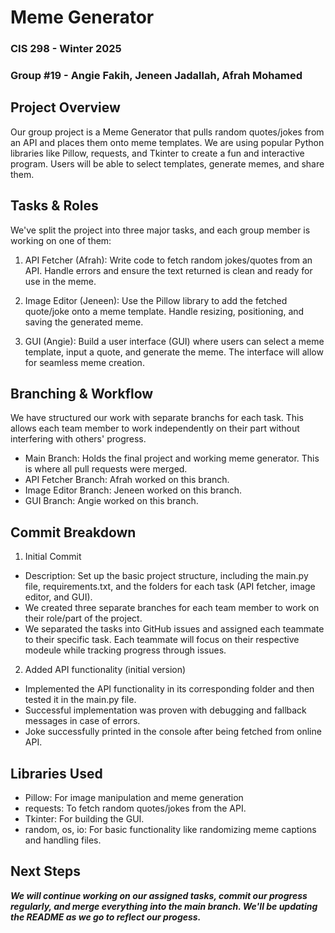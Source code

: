 # Meme Generator  
### CIS 298 - Winter 2025
### Group #19 - Angie Fakih, Jeneen Jadallah, Afrah Mohamed

## Project Overview 
Our group project is a Meme Generator that pulls random quotes/jokes from an API and places them onto meme templates. We are using popular Python libraries like Pillow, requests, and Tkinter to create a fun and interactive program. Users will be able to select templates, generate memes, and share them. 

## Tasks & Roles 
We've split the project into three major tasks, and each group member is working on one of them: 

1. API Fetcher (Afrah): Write code to fetch random jokes/quotes from an API. Handle errors and ensure the text returned is clean and ready for use in the meme.

2. Image Editor (Jeneen): Use the Pillow library to add the fetched quote/joke onto a meme template. Handle resizing, positioning, and saving the generated meme.

3. GUI (Angie): Build a user interface (GUI) where users can select a meme template, input a quote, and generate the meme. The interface will allow for seamless meme creation.

## Branching & Workflow
We have structured our work with separate branchs for each task. This allows each team member to work independently on their part without interfering with others' progress. 
- Main Branch: Holds the final project and working meme generator. This is where all pull requests were merged.
- API Fetcher Branch: Afrah worked on this branch.
- Image Editor Branch: Jeneen worked on this branch.
- GUI Branch: Angie worked on this branch.

## Commit Breakdown 
1. Initial Commit
- Description: Set up the basic project structure, including the main.py file, requirements.txt, and the folders for each task (API fetcher, image editor, and GUI).
- We created three separate branches for each team member to work on their role/part of the project.
- We separated the tasks into GitHub issues and assigned each teammate to their specific task. Each teammate will focus on their respective modeule while tracking progress through issues.

2. Added API functionality (initial version) 
- Implemented the API functionality in its corresponding folder and then tested it in the main.py file.
- Successful implementation was proven with debugging and fallback messages in case of errors.
- Joke successfully printed in the console after being fetched from online API.

## Libraries Used 
- Pillow: For image manipulation and meme generation
- requests: To fetch random quotes/jokes from the API.
- Tkinter: For building the GUI.
- random, os, io: For basic functionality like randomizing meme captions and handling files.

## Next Steps 
***We will continue working on our assigned tasks, commit our progress regularly, and merge everything into the main branch. We'll be updating the README as we go to reflect our progess.***
